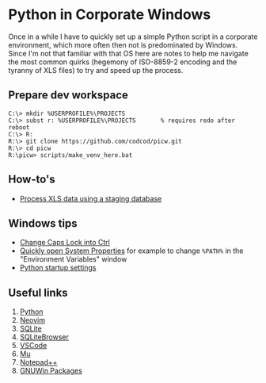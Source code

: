 # Python in Corporate Windows

Once in a while I have to quickly set up a simple Python script in a corporate
environment, which more often then not is predominated by Windows. Since I'm
not that familiar with that OS here are notes to help me navigate the most
common quirks (hegemony of ISO-8859-2 encoding and the tyranny of XLS files) to
try and speed up the process.


## Prepare dev workspace

    C:\> mkdir %USERPROFILE%\PROJECTS
    C:\> subst r: %USERPROFILE%\PROJECTS       % requires redo after reboot
    C:\> R:
    R:\> git clone https://github.com/codcod/picw.git
    R:\> cd picw
    R:\picw> scripts/make_venv_here.bat


## How-to's

- [Process XLS data using a staging database](docs/process_xls_data_via_database.md)


## Windows tips

- [Change Caps Lock into Ctrl](docs/nocaps.md)
- [Quickly open System Properties](docs/system_properties.md) for example to
  change `%PATH%` in the "Environment Variables" window
- [Python startup settings](docs/python_startup.md)


## Useful links

1. [Python](https://www.python.org/ftp/python/3.10.4/python-3.10.4-amd64.exe)
1. [Neovim](https://github.com/neovim/neovim/releases/)
1. [SQLite](https://sqlite.org/download.html)
1. [SQLiteBrowser](https://sqlitebrowser.org/dl/)
1. [VSCode](https://vscode-update.azurewebsites.net/latest/win32-x64-user/stable)
1. [Mu](https://codewith.mu/en/download)
1. [Notepad++](https://notepad-plus-plus.org/downloads/v8.4/)
1. [GNUWin Packages](http://gnuwin32.sourceforge.net/packages.html)

